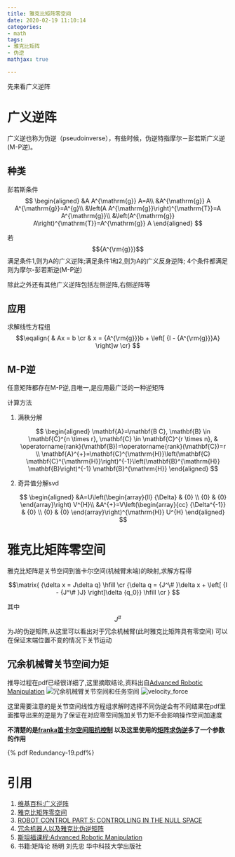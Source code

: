 ```yaml
---
title: 雅克比矩阵零空间
date: 2020-02-19 11:10:14
categories:
- math
tags:
- 雅克比矩阵
- 伪逆
mathjax: true

---
```


先来看广义逆阵
# 广义逆阵

广义逆也称为伪逆（pseudoinverse），有些时候，伪逆特指摩尔－彭若斯广义逆(M-P逆)。

## 种类
彭若斯条件
$$
\begin{aligned}
&A A^{\mathrm{g}} A=A\\
&A^{\mathrm{g}} A A^{\mathrm{g}}=A^{g}\\
&\left(A A^{\mathrm{g}}\right)^{\mathrm{T}}=A A^{\mathrm{g}}\\
&\left(A^{\mathrm{g}} A\right)^{\mathrm{T}}=A^{\mathrm{g}} A
\end{aligned}
$$

若$${A^{\rm{g}}}$$满足条件1,则为A的广义逆阵;满足条件1和2,则为A的广义反身逆阵;
4个条件都满足则为摩尔-彭若斯逆(M-P逆)

除此之外还有其他广义逆阵包括左侧逆阵,右侧逆阵等

## 应用
求解线性方程组  
$$\eqalign{
  & Ax = b  \cr 
  & x = {A^{\rm{g}}}b + \left[ {I - {A^{\rm{g}}}A} \right]w \cr} $$  

## M-P逆
任意矩阵都存在M-P逆,且唯一,是应用最广泛的一种逆矩阵

计算方法
1. 满秩分解

    $$
    \begin{aligned}
    \mathbf{A}=\mathbf{B C}, \mathbf{B} \in \mathbf{C}^{n \times r}, \mathbf{C} \in \mathbf{C}^{r \times n}, & \operatorname{rank}(\mathbf{B})=\operatorname{rank}(\mathbf{C})=r \\
    \mathbf{A}^{+}=\mathbf{C}^{\mathrm{H}}\left(\mathbf{C} \mathbf{C}^{\mathrm{H}}\right)^{-1}\left(\mathbf{B}^{\mathrm{H}} \mathbf{B}\right)^{-1} \mathbf{B}^{\mathrm{H}}
    \end{aligned}
    $$

2. 奇异值分解svd
    
    $$
    \begin{aligned}
    &A=U\left(\begin{array}{ll}
    {\Delta} & {0} \\
    {0} & {0}
    \end{array}\right) V^{H}\\
    &A^{+}=V\left(\begin{array}{cc}
    {\Delta^{-1}} & {0} \\
    {0} & {0}
    \end{array}\right)^{\mathrm{H}} U^{H}
    \end{aligned}
    $$



# 雅克比矩阵零空间
雅克比矩阵是关节空间到笛卡尔空间(机械臂末端)的映射,求解方程得


$$\matrix{
   {\delta x = J\delta q} \hfill  \cr 
   {\delta q = {J^\# }\delta x + \left[ {I - {J^\# }J} \right]\delta {q_0}} \hfill  \cr 
 } $$
 
其中$${J^\# }$$为J的伪逆矩阵,从这里可以看出对于冗余机械臂(此时雅克比矩阵具有零空间)
可以在保证末端位置不变的情况下关节运动

## 冗余机械臂关节空间力矩
推导过程在pdf已经很详细了,这里摘取结论,资料出自[Advanced Robotic Manipulation](https://cs.stanford.edu/groups/manips/teaching/cs327a/)
![冗余机械臂关节空间和任务空间](redundancy.png)
![velocity_force](velocity_force.png)

这里需要注意的是关节空间线性方程组求解时选择不同伪逆会有不同结果在pdf里面推导出来的逆是为了保证在对应零空间施加关节力矩不会影响操作空间加速度

**不清楚的是[franka笛卡尔空间阻抗控制](https://github.com/frankaemika/franka_ros/blob/kinetic-devel/franka_example_controllers/src/cartesian_impedance_example_controller.cpp)
以及这里使用的[矩阵求伪逆](https://github.com/frankaemika/franka_ros/blob/kinetic-devel/franka_example_controllers/include/franka_example_controllers/pseudo_inversion.h)多了一个参数的作用**

{% pdf Redundancy-19.pdf%}


# 引用
1. [维基百科:广义逆阵](https://zh.wikipedia.org/zh/%E5%B9%BF%E4%B9%89%E9%80%86%E9%98%B5#cite_note-James-4)
2. [雅克比矩阵零空间](https://blog.csdn.net/u013528298/article/details/80558315)
3. [ROBOT CONTROL PART 5: CONTROLLING IN THE NULL SPACE](https://studywolf.wordpress.com/2013/09/17/robot-control-5-controlling-in-the-null-space/)
4. [冗余机器人以及雅克比伪逆矩阵](https://blog.csdn.net/u013528298/article/details/79952949)
5. [斯坦福课程:Advanced Robotic Manipulation](https://cs.stanford.edu/groups/manips/teaching/cs327a/)
6. 书籍:矩阵论 杨明 刘先忠 华中科技大学出版社
